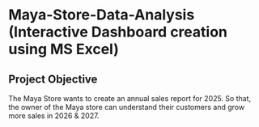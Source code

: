 # Maya-Store-Data-Analysis (Interactive Dashboard creation using MS Excel)
## Project Objective
The Maya Store wants to create an annual sales report for 2025. So that, the owner of the Maya store can understand their customers and grow more sales in 2026 & 2027.

